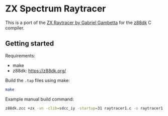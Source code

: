 # ZX Spectrum Raytracer

This is a port of the [ZX Raytracer by Gabriel Gambetta](https://gabrielgambetta.com/zx-raytracer.html) for the [z88dk](https://z88dk.org/) C compiler.

## Getting started

Requirements:
* make
* z88dk: https://z88dk.org/

Build the `.tap` files using make:

```bash
make
```

Example manual build command:

```bash
z88dk.zcc +zx -vn -clib=sdcc_iy -startup=31 raytracer1.c -o raytracer1 -create-app -lm
```
